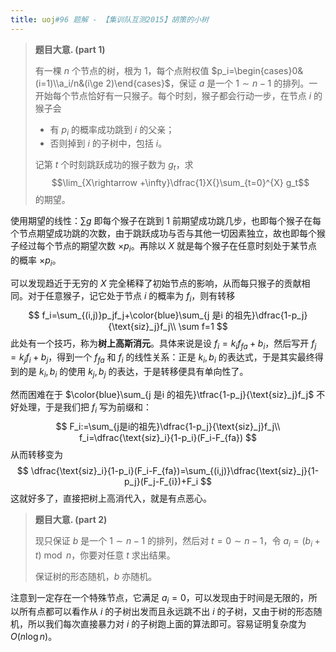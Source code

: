 ```yaml
---
title: uoj#96 题解 - 【集训队互测2015】胡策的小树
---
```


> **题目大意. (part 1)**
>
> 有一棵 $n$ 个节点的树，根为 $1$，每个点附权值 $p_i=\begin{cases}0&(i=1)\\a_i/n&(i\ge 2)\end{cases}$，保证 $a$ 是一个 $1\sim n-1$ 的排列。一开始每个节点恰好有一只猴子。每个时刻，猴子都会行动一步，在节点 $i$ 的猴子会
>
> - 有 $p_i$ 的概率成功跳到 $i$ 的父亲；
> - 否则掉到 $i$ 的子树中，包括 $i$。
>
> 记第 $t$ 个时刻跳跃成功的猴子数为 $g_t$，求 $$\lim_{X\rightarrow +\infty}\dfrac{1}X{}\sum_{t=0}^{X} g_t$$ 的期望。

使用期望的线性：$\sum g$ 即每个猴子在跳到 $1$ 前期望成功跳几步，也即每个猴子在每个节点期望成功跳的次数，由于跳跃成功与否与其他一切因素独立，故也即每个猴子经过每个节点的期望次数 $\times p_i$。再除以 $X$ 就是每个猴子在任意时刻处于某节点的概率 $\times p_i$。

可以发现趋近于无穷的 $X$ 完全稀释了初始节点的影响，从而每只猴子的贡献相同。对于任意猴子，记它处于节点 $i$ 的概率为 $f_i$，则有转移
$$
f_i=\sum_{(i,j)}p_jf_j+\color{blue}\sum_{j 是i 的祖先}\dfrac{1-p_j}{\text{siz}_j}f_j\\
\sum f=1
$$
此处有一个技巧，称为**树上高斯消元**。具体来说是设 $f_{i}=k_{i}f_{fa}+b_i$，然后写开 $f_j=k_jf_i+b_j$，得到一个 $f_{fa}$ 和 $f_i$ 的线性关系：正是 $k_i,b_i$ 的表达式，于是其实最终得到的是 $k_i,b_i$ 的使用 $k_j,b_j$ 的表达，于是转移便具有单向性了。

然而困难在于 $\color{blue}\sum_{j 是i 的祖先}\tfrac{1-p_j}{\text{siz}_j}f_j$ 不好处理，于是我们把 $f_i$ 写为前缀和：
$$
F_i:=\sum_{j是i的祖先}\dfrac{1-p_j}{\text{siz}_j}f_j\\
f_i=\dfrac{\text{siz}_i}{1-p_i}(F_i-F_{fa})
$$
从而转移变为
$$
\dfrac{\text{siz}_i}{1-p_i}(F_i-F_{fa})=\sum_{(i,j)}\dfrac{\text{siz}_j}{1-p_j}(F_j-F_{i})+F_i
$$
这就好多了，直接把树上高消代入，就是有点恶心。

> **题目大意. (part 2)**
>
> 现只保证 $b$ 是一个 $1\sim n-1$ 的排列，然后对 $t=0\sim n-1$，令 $a_i=(b_i +t)\bmod n$，你要对任意 $t$ 求出结果。
>
> 保证树的形态随机，$b$ 亦随机。

注意到一定存在一个特殊节点，它满足 $a_i=0$，可以发现由于时间是无限的，所以所有点都可以看作从 $i$ 的子树出发而且永远跳不出 $i$ 的子树，又由于树的形态随机，所以我们每次直接暴力对 $i$ 的子树跑上面的算法即可。容易证明复杂度为 $O(n\log n)$。

